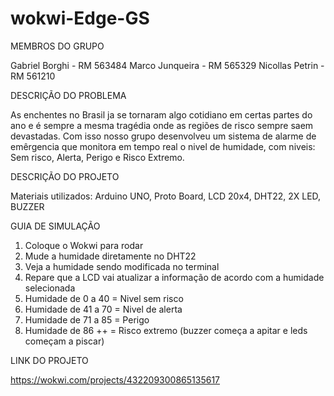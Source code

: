 # wokwi-Edge-GS

MEMBROS DO GRUPO

Gabriel Borghi - RM 563484
Marco Junqueira - RM 565329
Nicollas Petrin - RM 561210

DESCRIÇÃO DO PROBLEMA

As enchentes no Brasil ja se tornaram algo cotidiano em certas partes do ano e é sempre a mesma tragédia onde as regiões de risco sempre saem devastadas.
Com isso nosso grupo desenvolveu um sistema de alarme de emêrgencia que monitora em tempo real o nivel de humidade, com niveis: Sem risco, Alerta, Perigo e Risco Extremo.

DESCRIÇÃO DO PROJETO

Materiais utilizados: Arduino UNO, Proto Board, LCD 20x4, DHT22, 2X LED, BUZZER

GUIA DE SIMULAÇÃO

1. Coloque o Wokwi para rodar
2. Mude a humidade diretamente no DHT22
3. Veja a humidade sendo modificada no terminal
4. Repare que a LCD vai atualizar a informação de acordo com a humidade selecionada
5. Humidade de 0 a 40 = Nivel sem risco
6. Humidade de 41 a 70 = Nivel de alerta
7. Humidade de 71 a 85 = Perigo
8. Humidade de 86 ++ = Risco extremo (buzzer começa a apitar e leds começam a piscar) 

LINK DO PROJETO

https://wokwi.com/projects/432209300865135617
